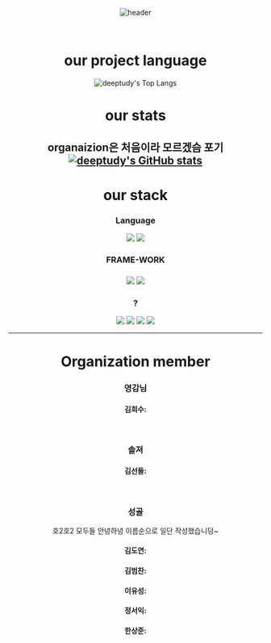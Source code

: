 <div align="center">
  
![header](https://capsule-render.vercel.app/api?type=cylinder&color=0080FF&height=150&section=header&text=DeepTudy&fontColor=FFFFFF&fontSize=70&animation=fadeIn&fontAlignY=50)

<br>

# our project language
![deeptudy's Top Langs](http://github-profile-summary-cards.vercel.app/api/cards/repos-per-language?username=deeptudy&theme=defult)
# our stats

organaizion은 처음이라 모르겠슴 포기
[![deeptudy's GitHub stats](https://github-readme-stats.vercel.app/api/top-langs/?username=deeptudy&layout=compact)](https://github.com/deeptudy/github-readme-stats)
---

# our stack
<h3>Language</h3>
<img src = "https://img.shields.io/badge/python-3776AB?style=for-the-badge&logo=python&logoColor=white">
<img src = "https://img.shields.io/badge/r-276DC3?style=for-the-badge&logo=r%2B%2B&logoColor=white">

<h3>FRAME-WORK<h3>
<img src="https://img.shields.io/badge/PyTorch-EE4C2C?style=for-the-badge&logo=PyTorch&logoColor=white">
<img src="https://img.shields.io/badge/scikitlearn-F7931E?style=plastic&logo=scikitlearn&logoColor=F7931E"/>


<h3>?</h3>
<img src="https://img.shields.io/badge/linux-FCC624?style=for-the-badge&logo=linux&logoColor=black">
<img src="https://img.shields.io/badge/github-181717?style=for-the-badge&logo=github&logoColor=white">
<img src="https://img.shields.io/badge/visualstudiocode-007ACC?style=for-the-badge&logo=visualstudiocode&logoColor=white">
<img src="https://img.shields.io/badge/notion-000000?style=for-the-badge&logo=notion&logoColor=white">


----
# Organization member
### 영감님
#### 김희수:
<br>

### 솔져
#### 김선들:
<br>

### 성골
호2호2 모두들 안녕하녕
이름순으로 일단 작성했습니덩~
#### 김도연: 
#### 김범찬:
#### 이유성:
#### 정서익:
#### 한상준:
